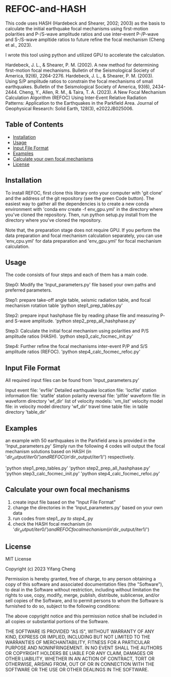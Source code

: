 # REFOC-and-HASH

This code uses HASH (Hardebeck and Shearer, 2002; 2003) as the basis to calculate the initial earthquake focal mechanisms using first-motion polarities and P-/S-wave amplitude ratios and use inter-event P-/P-wave and S-/S-wave ampltide ratios to future refine the focal mechanism (Cheng et al., 2023).

I wrote this tool using python and utilized GPU to accelerate the calculation.


Hardebeck, J. L., & Shearer, P. M. (2002). A new method for determining first-motion focal mechanisms. Bulletin of the Seismological Society of America, 92(6), 2264-2276.
Hardebeck, J. L., & Shearer, P. M. (2003). Using S/P amplitude ratios to constrain the focal mechanisms of small earthquakes. Bulletin of the Seismological Society of America, 93(6), 2434-2444.
Cheng, Y., Allen, R. M., & Taira, T. A. (2023). A New Focal Mechanism Calculation Algorithm (REFOC) Using Inter‐Event Relative Radiation Patterns: Application to the Earthquakes in the Parkfield Area. Journal of Geophysical Research: Solid Earth, 128(3), e2022JB025006.


## Table of Contents

- [Installation](#installation)
- [Usage](#usage)
- [Input File Format](#input-file-format)
- [Examples](#examples)
- [Calculate your own focal mechanisms](#calculate-your-own-focal-mechanisms)
- [License](#license)





## Installation

To install REFOC, first clone this library onto your computer with 'git clone'  and the address of the git repository (see the green Code button). The easiest way to gather all the dependencies is to create a new conda environment with 'conda env create -f env_gpu.yml' in the directory where you've cloned the repository. 
Then, run python setup.py install from the directory where you've cloned the repository.

Note that, the preparation stage does not require GPU. If you perform the data preparation and focal mechanism calculation separately, you can use 'env_cpu.yml' for data preparation and 'env_gpu.yml' for focal mechanism calculation.

## Usage

The code consists of four steps and each of them has a main code.

Step0: Modify the 'Input_parameters.py' file based your own paths and preferred parameters.

Step1: prepare take-off angle table, seismic radiation table, and focal mechanism rotation table
'python step1_prep_tables.py'

Step2: prepare input hashphase file by reading phase file and measuring P- and S-wave amplitude.
'python step2_prep_all_hashphase.py'

Step3: Calculate the initial focal mechanism using polarities and P/S amplitude ratios (HASH).
'python step3_calc_focmec_init.py'

Step4: Further refine the focal mechanisms inter-event P/P and S/S amplitude ratios (REFOC).
'python step4_calc_focmec_refoc.py'

## Input File Format

All required input files can be found from 'Input_parameters.py'

Input event file: 'evfile'
Detailed earthquake location file: 'locfile'
station information file: 'stafile'
station polarity reversal file: 'plfile'
waveform file: in waveform directory 'wf_dir'
list of velocity models: 'vm_list'
velocity model file: in velocity model directory 'wf_dir'
travel time table file: in table directory 'table_dir'

## Examples

an example with 50 earthquakes in the Parkfield area is provided in the 'Input_parameters.py'
Simply run the following 4 codes will output the focal mechanism solutions based on HASH (in '$dir_output/iter0/') and REFOC (in '$dir_output/iter1/') respectively.

'python step1_prep_tables.py'
'python step2_prep_all_hashphase.py'
'python step3_calc_focmec_init.py'
'python step4_calc_focmec_refoc.py'


## Calculate your own focal mechanisms

1. create input file based on the "Input File Format"
2. change the directories in the 'Input_parameters.py' based on your own data
3. run codes from step1_*.py to step4_*.py
4. check the HASH focal mechanism (in '$dir_output/iter0/') and REFOC focal mechanism (in '$dir_output/iter1/')

## License

MIT License

Copyright (c) 2023 Yifang Cheng

Permission is hereby granted, free of charge, to any person obtaining a copy
of this software and associated documentation files (the "Software"), to deal
in the Software without restriction, including without limitation the rights
to use, copy, modify, merge, publish, distribute, sublicense, and/or sell
copies of the Software, and to permit persons to whom the Software is
furnished to do so, subject to the following conditions:

The above copyright notice and this permission notice shall be included in all
copies or substantial portions of the Software.

THE SOFTWARE IS PROVIDED "AS IS", WITHOUT WARRANTY OF ANY KIND, EXPRESS OR
IMPLIED, INCLUDING BUT NOT LIMITED TO THE WARRANTIES OF MERCHANTABILITY,
FITNESS FOR A PARTICULAR PURPOSE AND NONINFRINGEMENT. IN NO EVENT SHALL THE
AUTHORS OR COPYRIGHT HOLDERS BE LIABLE FOR ANY CLAIM, DAMAGES OR OTHER
LIABILITY, WHETHER IN AN ACTION OF CONTRACT, TORT OR OTHERWISE, ARISING FROM,
OUT OF OR IN CONNECTION WITH THE SOFTWARE OR THE USE OR OTHER DEALINGS IN THE
SOFTWARE.







